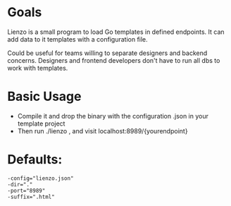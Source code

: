 Goals
====
Lienzo is a small program to load Go templates in defined endpoints.
It can add data to it templates with a configuration file. 

Could be useful for teams willing to separate  designers and backend concerns.
Designers and frontend developers don't have to run all dbs to work with
templates.

Basic Usage
==========

- Compile it and drop the binary with the configuration .json in your
  template project
- Then run ./lienzo , and visit localhost:8989/{yourendpoint}

Defaults:
========
~~~
-config="lienzo.json"
-dir="."
-port="8989"
-suffix=".html"
~~~
